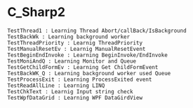 # C_Sharp2
	TestThread1 : Learning Thread Abort/callBack/IsBackground
	TestBackWk : Learning background worker
	TestThreadPriority : Learnig ThreadPriority
	TestManualResetEv : Learnig ManualResetEvent
	TestBeginEndInvoke : Learning BeginInvoke/EndInvoke
	TestMoniAndQ : Learning Monitor and Queue
	TestGetChildFormEv : Learning Get ChildFormEvent
	TestBackWK_Q : Learning background worker used Queue
	TestProcessExit : Learning ProcessExited event
	TestReadAllLine : Learning LINQ
	TestChkText : Learnig Input string check
	TestWpfDataGrid : Learning WPF DataGirdView
